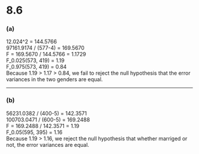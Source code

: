 # 8.6
### **(a)**
12.024^2 = 144.5766  
97161.9174 / (577-4) = 169.5670  
F = 169.5670 / 144.5766 = 1.1729  
F_0.025(573, 419) = 1.19  
F_0.975(573, 419) = 0.84  
Because 1.19 > 1.17 > 0.84, we fail to reject the null hypothesis that the error variances in the two genders are equal.

---

### **(b)**
56231.0382 / (400-5) = 142.3571  
100703.0471 / (600-5) = 169.2488  
F = 169.2488 / 142.3571 = 1.19  
F_0.05(595, 395) = 1.16  
Because 1.19 > 1.16, we reject the null hypothesis that whether marriged or not, the error variances  are equal.
